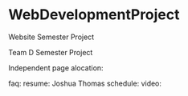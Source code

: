 # WebDevelopmentProject
 Website Semester Project

Team D Semester Project


Independent page alocation:

faq:
resume: Joshua Thomas
schedule:
video: